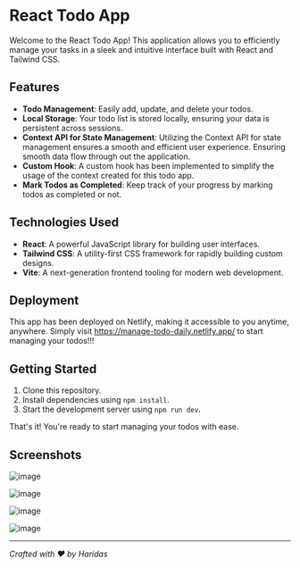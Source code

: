 # React Todo App

Welcome to the React Todo App! This application allows you to efficiently manage your tasks in a sleek and intuitive interface built with React and Tailwind CSS.

## Features

- **Todo Management**: Easily add, update, and delete your todos.
- **Local Storage**: Your todo list is stored locally, ensuring your data is persistent across sessions.
- **Context API for State Management**: Utilizing the Context API for state management ensures a smooth and efficient user experience. Ensuring smooth data flow through out the application.
- **Custom Hook**: A custom hook has been implemented to simplify the usage of the context created for this todo app.
- **Mark Todos as Completed**: Keep track of your progress by marking todos as completed or not.

## Technologies Used

- **React**: A powerful JavaScript library for building user interfaces.
- **Tailwind CSS**: A utility-first CSS framework for rapidly building custom designs.
- **Vite**: A next-generation frontend tooling for modern web development.

## Deployment

This app has been deployed on Netlify, making it accessible to you anytime, anywhere. Simply visit https://manage-todo-daily.netlify.app/ to start managing your todos!!!

## Getting Started

1. Clone this repository.
2. Install dependencies using `npm install`.
3. Start the development server using `npm run dev`.

That's it! You're ready to start managing your todos with ease.

## Screenshots
![image](https://github.com/HP200421/TODO/assets/112316418/c7e3cd86-bb34-44fd-89f4-ed904dd9ec54)

![image](https://github.com/HP200421/TODO/assets/112316418/6d9b3235-b339-4563-bf2d-d74a1a6cd72d)

![image](https://github.com/HP200421/TODO/assets/112316418/e569868f-774d-45e7-be07-0d5d8fe8f6a8)

![image](https://github.com/HP200421/TODO/assets/112316418/03797961-38ae-4c6e-8230-b6472945c10e)


------------------------------------------------------------------------------------------------
*Crafted with ❤️ by Haridas*
